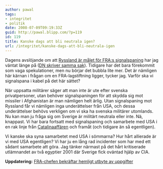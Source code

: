 ```yaml
---
author: pawal
tags:
- integritet
- politik
date: 2008-07-09T09:19:33Z
guid: http://pawal.blipp.com/?p=119
id: 119
title: Kanske dags att bli neutrala igen?
url: /integritet/kanske-dags-att-bli-neutrala-igen
---
```


Dagens avslöjande om att <a
href="http://www.svd.se/nyheter/inrikes/artikel_1444077.svd">Ryssland
är målet för FRA:s signalspaning</a> har jag väntat länge på (<a
href="http://www.dn.se/DNet/jsp/polopoly.jsp?d=147&amp;a=802742">DN
skriver samma sak</a>). Tidigare har det bara förekommit som vaga
spekulationer, men nu börjar det bubbla lite mer. Det är nämligen här
kärnan i frågan om en FRA-lagstiftning ligger, tycker jag. Varför ska
vi signalspana i kabel på det här sättet?

När uppsatta militärer säger att man inte är ute efter svenska
privatpersoner, utan behöver signalspaningen för att skydda sig mot
missiler i Afghanistan är man nämligen helt ärlig. Utan signalspaning
mot Ryssland får vi nämligen inga underättelser från USA, och dessa
underättelser behövs verkligen om vi ska ha svenska militärer
utomlands. Nu kan man ju fråga sig om Sverige är militärt neutrala
eller inte. Nä, knappast. Vi har bara fortsatt med signalspaning och
samarbete med USA i en rak linje från <a
href="http://sv.wikipedia.org/wiki/Catalinaaff%C3%A4ren">Catalinaaffären</a>
och framåt (och tidigare än så egentligen).

Vi kanske ska syna samarbetet med USA i sömmarna? Hur hårt allierade
är vi med USA egentligen? Vi har ju en lång rad incidenter som har med
ett sådant samarbete att göra. Jag tänker närmast på det hårt
kritiserade utlämnandet av två egyptier 2001 där Sverige fick oväntad
hjälp av CIA.

**Uppdatering:** <a href="http://www.dn.se/DNet/jsp/polopoly.jsp?d=1042&amp;a=803137">FRA-chefen bekräftar hemligt utbyte av uppgifter</a>
